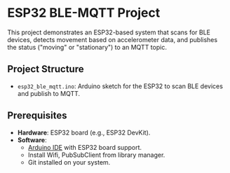 # ESP32 BLE-MQTT Project

This project demonstrates an ESP32-based system that scans for BLE devices, detects movement based on accelerometer data, and publishes the status ("moving" or "stationary") to an MQTT topic.

## Project Structure
- `esp32_ble_mqtt.ino`: Arduino sketch for the ESP32 to scan BLE devices and publish to MQTT.

## Prerequisites
- **Hardware**: ESP32 board (e.g., ESP32 DevKit).
- **Software**:
  - [Arduino IDE](https://www.arduino.cc/en/software) with ESP32 board support.
  - Install Wifi, PubSubClient from library manager.
  - Git installed on your system.

